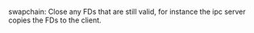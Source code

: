 swapchain: Close any FDs that are still valid, for instance the ipc server
copies the FDs to the client.
